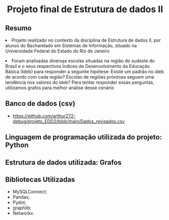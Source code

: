 <h1 align = "center"> Projeto final de Estrutura de dados II </h1>


## Resumo
<p> <li>Projeto realizado no contexto da disciplina de Estrutura de dados II, por alunos do Bacharelado em Sistemas de Informação, situado na Universidade Federal do Estado do Rio de Janeiro</p>
<p> <li> Foram analisadas diversas escolas situadas na região do sudeste do Brasil e o seus respectivos Índices de Desenvolvimento da Educação Básica (Ideb) para responder a seguinte hipótese: Existe um padrão no ideb de acordo com cada região? Escolas de regiões próximas seguem uma tendência  nos valores do ideb? Para tentar responder essas perguntas, utilizamos grafos para melhor análise desse cenário</p>

## Banco de dados (csv)
 - https://github.com/arthur272-debug/projeto_EDD2/blob/main/Dados_revisados.csv

## Linguagem de programação utilizada do projeto: Python

## Estrutura de dados utilizada: Grafos 

## Bibliotecas Utilizadas

<ul>
 <li> MySQLConnect; 
 <li>Pandas;
 <li>Pydot; 
 <li>graphlib; 
 <li>Networkx.
</ul>

